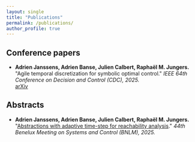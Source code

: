 ```yaml
---
layout: single
title: "Publications"
permalink: /publications/
author_profile: true
---
```


## Conference papers

- **Adrien Janssens, Adrien Banse, Julien Calbert, Raphaël M. Jungers.** "Agile temporal discretization for symbolic optimal control." *IEEE 64th Conference on Decision and Control (CDC), 2025.*  
<a class="button-arxiv" href="https://arxiv.org/abs/2504.03741" target="_blank">arXiv</a>

## Abstracts

- **Adrien Janssens, Adrien Banse, Julien Calbert, Raphaël M. Jungers.** "[Abstractions with adaptive time-step for reachability analysis](https://www.beneluxmeeting.nl/2025/uploads/papers/bmsc2025_316.pdf)." *44th Benelux Meeting on Systems and Control (BNLM), 2025.*